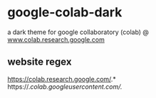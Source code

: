 # google-colab-dark
a dark theme for google collaboratory (colab) @ www.colab.research.google.com 

## website regex
https://colab.research.google.com/.*
https://.*colab.googleusercontent.com/.*
